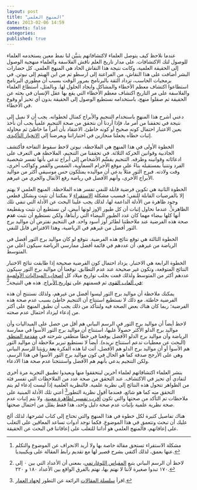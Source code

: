 ```yaml
---
layout: post
title: "المنهج العلمي"
date: 2013-02-06 14:59
comments: false
categories:
published: true
---
```


عندما نلاحظ كيف يتوصل العلماء لاكتشافاتهم يتبيَّن لنا نمط معين يستخدمه العلماء للوصول لتك الاكتشافات. على مدار تاريخ العلم ناقش الفلاسفة والعلماء منهجية الوصول إلى الحقيقة العلمية، وكانت نتيجة هذا النقاش الحاد هي المنهج العلمي. كل حضارات البشر أضافت على هذا النقاش، من الفراعنة إلى ارسطو ثم من ابن الهيثم إلى نيوتن. في برمجيات الحاسب، تزداد الثقة بالبرنامج بمرور الوقت بسبب أن مطوري  البرنامج استطاعوا اكتشاف معظم الأخطاء والمشاكل وايجاد الحلول لها. وبالمثل، أستطاع العلماء والفلاسفة على مر التاريخ اكتشاف معظم الأخطاء التي يقع بها عقل الإنسان في بحثه عن الحقيقة ثم صقلوا منهج، باستخدامه نستطيع الوصول إلى الحقيقة بدون أي تحيز أو وقوع في الأخطاء.

دعني أشرح هذا المنهج باستخدام التنجيم والأبراج كمثال لخطواته. يجب أن لا نميل إلى نتيجة في تحققنا من أمر ما، فإذا أردنا أن نتحقق من صحة التنجيم علمياً يجب أن نأخذ بعين الاعتبار احتمال كونه صحيح أو كونه خاطئ. الاعتقاد بأن أمراً ما خاطئ ثم محاولة إثبات خطأه يجعلنا منحازين في اختباراتنا ويعرضنا إلى [الانحياز التأكيدي](/blog/2012/12/27/confirmation-bias/).

الخطوة الأولى في هذا المنهج هي الملاحظة، نيوتن لاحظ سقوط التفاحة فأكتشف الجاذبية وقوانين الحركة الثلاثة. في تحققنا من التنجيم، الملاحظة هي التعرف على ادعائاته وقوانينه وطرقه. التنجيم يقسِّم الأشخاص إلى أبراج تدعي بأنها تفسر شخصية الفرد وتتنبأ بمستقبله بناءً على موقع الأجرام السماوية، الشمس والقمر وكواكب أخرى، وقت ولادته. فبرج الثور مثلاً يدعي أن مواليده يمتلكون حس موسيقي أكثر من مواليد الأبراج الأخرى، وأنهم الأفضل في رياضة رفع الأثقال والجري من غيرهم.

الخطوة الثانية هي تكوين فرضية قابلة للنفي تفسر هذه الملاحظة. المنهج العلمي لا يهتم إلا بالفرضيات القابلة للنفي؛ فبسبب مشكلة [الاستقراء](http://ar.wikipedia.org/wiki/%D8%A7%D8%B3%D8%AA%D9%82%D8%B1%D8%A7%D8%A1) لا يمكننا أن نثبت وبشكل قطعي وجود ظاهرة من الأدلة الداعمة لها، لذلك يجب علينا البحث عن الأدلة التي تنفي تلك الظاهرة[^1]. عندما نحاول إثبات أن كل طيور الإوز لونها أبيض، لن نستطيع أن نثبت وبقطيعة أنها كلها بيضاء مهما كان عدد الطيور البيضاء التي رأيناها، ولكن نستطيع أن نثبت **عدم** صحة هذه الفرضية عند ملاحظتنا لطائر أوز أسود واحد. في التنجيم نفترض أن مواليد برج الثور أفضل من غيرهم في الرياضية، وهذا الافتراض قابل للنفي.

الخطوة الثالثة هي توقع نتائج هذه الفرضية. نتوقع لو كان مواليد برج الثور أفضل في الرياضة من غيرهم، أن عددهم في قائمة أفضل ممارسي الرياضة سيكون أعلى من المتوسط.

الخطوة الرابعة هي الاختبار. يزداد احتمال كون الفرضية صحيحة إذا طابقت نتائج الاختبار النتائج المتوقعة، وتكون غير صحيحة عند عدم التطابق. توقعنا أن مواليد برج الثور سيكون عددهم أكثر من المتوسط ولذلك قمت بجلب تواريخ ميلاد كل [أصحاب الميداليات الأولمبية في ألعاب القوى](http://en.wikipedia.org/wiki/Category:Olympic_medalists_in_athletics_(track_and_field)) ثم قسمتهم على [تواريخ الأبراج](http://en.wikipedia.org/wiki/Sidereal_and_tropical_astrology). هذه هي النتيجة[^2]:


يمكنك ملاحظة أن مواليد برج الثور ليسوا أفضل من غيرهم، ولذلك نستنتج أن هذه الفرضية خاطئة. مع ذلك لا نستطيع استنتاج أن التنجيم خاطئ بسبب عدم صحة هذه الفرضية؛ ربما كان هناك بعض الصحة فيه ولنتأكد من ذلك يجب أن نطبق المنهج على أكثر من إدعاء ليزداد احتمال عدم صحته.

لاحظ أيضاً أن مواليد برج الثور في الرسم البياني هم أقل من حصل على الميداليات وأن مواليد برج الدلو الأكثر حصولاً عليها، استنتاج أن مواليد برج الثور الأسوأ في ممارسة الرياضة وأن مواليد برج الدلو الأفضل يوقعنا في خطأ منطقي شرحته في [مقدمة المنطق](/logic/#premise) (البحث عن معطيات تدعم استنتاج نريده). أيضاً لا نستطيع تبرير ملاحظة أن مواليد الثور هم الأسوأ أو أن مواليد برج الدلو هم الأفضل، أتت لنا هذه الفكرة **بعد** رؤيتنا للرسم البياني وهي على الأرجح صدفة كما هو الحال في كون مواليد برج الثور الأسوأ في هذا الرسم، ولكن التنجيم يدعي بأنهم هم الأفضل واستنتجنا عدم صحة هذا الادعاء.

ينشر العلماء اكتشافاتهم لعلماء آخرين ليتحققوا منها ويعيدوا تطبيق التجربة مرة أخرى لتفادي أي تحيز في الاكتشاف. عند التحقق من صحة عدد من الملاحظات التي تفسر فئة من الظواهر تتحول هذه النتائج إلى نظرية علمية. فالنظرية العلمية إذاً ليست إدعاء لم يتم التحقق منه كما هو شائع، فعندما أقول نظرية التطور[^3] أعني تلك الأدلة المبنية على ملاحظات تم التأكد من صحتها والتي تكون [أقرب تفسير لظاهرة معينة](http://i.imgur.com/A60j9.png). ولا يتم إثبات عدم صحة نظرية علمية بإثبات عدم صحة دليل واحد، هذا فقط يقلل من احتمال صحتها.

هناك تفاصيل كثيرة لكل خطوة في هذا المنهج والتي تحتاج إلى كتاب لشرحها، لذلك ألح عليك أن تبحث وتتعمق في هذا الموضوع. فكما توجد أدوات تساعد المعاقين على التغلب على إعاقاتهم، فالمنهج العلمي هو أداتنا للتغلب على إعاقاتنا في البحث عن الحقيقة.



[^1]: مشكلة الاستقراء تستحق مقالة خاصة بها ولا أريد الانحراف عن الموضوع والتكلم عنها بعمق، لذلك أكتفي بشرح قصير لها مع تقديم رابط المقالة على ويكيبيديا.
[^2]: لاحظ أن الرسم البياني يتبع [المقياس اللوغارتمي](http://xkcd.com/1162/)، بمعنى أن الأعداد التي بين ٠ إلى ١٧٠ تبدوا صغيرة لأننا لا نهتم بها، نهتم بالفرق الواقع بين الأعداد ١٨٠ و ٢٢٠.
[^3]: اقرأ [سلسلة المقالات](http://www.blogjihad.com/?page_id=413) الرائعة عن التطور [لجهاد العمار](https://twitter.com/jalammar).

